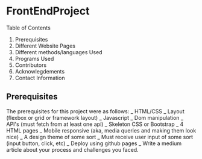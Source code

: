 # FrontEndProject

Table of Contents

1. Prerequisites
2. Different Website Pages
3. Different methods/languages Used
4. Programs Used
5. Contributors
6. Acknowlegdements
7. Contact Information

## Prerequisites

The prerequisites for this project were as follows:
_ HTML/CSS
_ Layout (flexbox or grid or framework layout)
_ Javascript
_ Dom manipulation
_ API's (must fetch from at least one api)
_ Skeleton CSS or Bootstrap
_ 4 HTML pages
_ Mobile responsive (aka, media queries and making them look nice)
_ A design theme of some sort
_ Must receive user input of some sort (input button, click, etc)
_ Deploy using github pages
_ Write a medium article about your process and challenges you faced.

